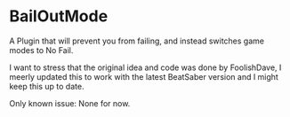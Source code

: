 # BailOutMode
A Plugin that will prevent you from failing, and instead switches game modes to No Fail.

I want to stress that the original idea and code was done by FoolishDave, I meerly updated this to work with the latest BeatSaber version and I might keep this up to date.

Only known issue:
None for now.
